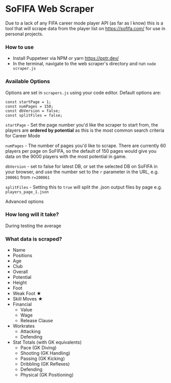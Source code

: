 # SoFIFA Web Scraper

Due to a lack of any FIFA career mode player API (as far as I know) this is a tool that will scrape data from the player list on https://sofifa.com/ for use in personal projects. 

### How to use

* Install Puppeteer via NPM or yarn https://pptr.dev/
* In the terminal, navigate to the web scraper's directory and run `node scraper.js`

### Available Options

Options are set in `scrapers.js` using your code editor. Default options are:

```
const startPage = 1;
const numPages = 150;
const dbVersion = false;
const splitFiles = false;
```

`startPage` - Set the page number you'd like the scraper to start from, the players are **ordered by potential** as this is the most common search criteria for Career Mode

`numPages` - The number of pages you'd like to scrape. There are currently 60 players per page on SoFIFA, so the default of 150 pages would give you data on the 9000 players with the most potential in game.

`dbVersion` - set to false for latest DB, or set the selected DB on SoFIFA in your browser, and use the number set to the `r` parameter in the URL, e.g. `200061` from `r=200061`  

`splitFiles` - Setting this to `true` will split the .json output files by page e.g. `players_page_1.json`

Advanced options 

### How long will it take?

During testing the average 

### What data is scraped?

- Name 
- Positions
- Age
- Club
- Overall
- Potential
- Height
- Foot
- Weak Foot ★
- Skill Moves ★
- Financial 
  - Value
  - Wage
  - Release Clause
- Workrates
  - Attacking
  - Defending
- Stat Totals (with GK equivalents)
  - Pace (GK Diving)
  - Shooting (GK Handling)
  - Passing (GK Kicking)
  - Dribbling (GK Reflexes)
  - Defending
  - Physical (GK Positioning)
